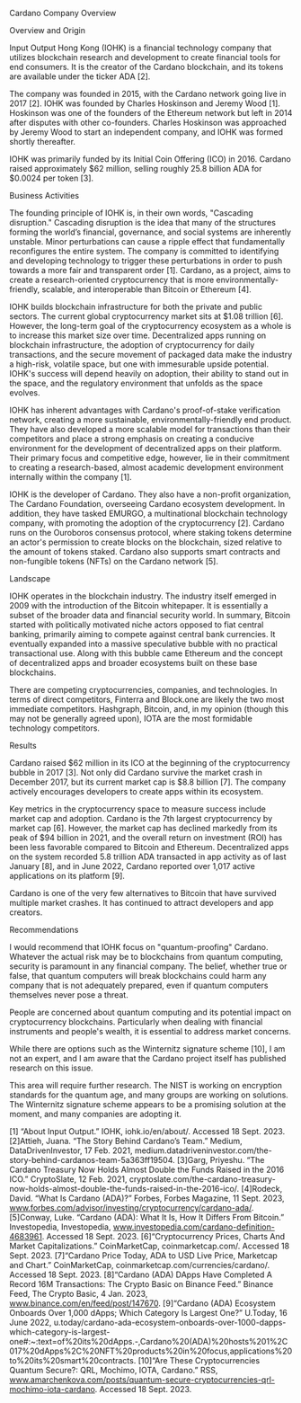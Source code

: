 Cardano Company Overview

Overview and Origin

Input Output Hong Kong (IOHK) is a financial technology company that utilizes blockchain research and development to create financial tools for end consumers. It is the creator of the Cardano blockchain, and its tokens are available under the ticker ADA [2].

The company was founded in 2015, with the Cardano network going live in 2017 [2]. IOHK was founded by Charles Hoskinson and Jeremy Wood [1]. Hoskinson was one of the founders of the Ethereum network but left in 2014 after disputes with other co-founders. Charles Hoskinson was approached by Jeremy Wood to start an independent company, and IOHK was formed shortly thereafter.

IOHK was primarily funded by its Initial Coin Offering (ICO) in 2016. Cardano raised approximately $62 million, selling roughly 25.8 billion ADA for $0.0024 per token [3].

Business Activities

The founding principle of IOHK is, in their own words, "Cascading disruption." Cascading disruption is the idea that many of the structures forming the world’s financial, governance, and social systems are inherently unstable. Minor perturbations can cause a ripple effect that fundamentally reconfigures the entire system. The company is committed to identifying and developing technology to trigger these perturbations in order to push towards a more fair and transparent order [1]. Cardano, as a project, aims to create a research-oriented cryptocurrency that is more environmentally-friendly, scalable, and interoperable than Bitcoin or Ethereum [4].

IOHK builds blockchain infrastructure for both the private and public sectors. The current global cryptocurrency market sits at $1.08 trillion [6]. However, the long-term goal of the cryptocurrency ecosystem as a whole is to increase this market size over time. Decentralized apps running on blockchain infrastructure, the adoption of cryptocurrency for daily transactions, and the secure movement of packaged data make the industry a high-risk, volatile space, but one with immesurable upside potential. IOHK's success will depend heavily on adoption, their ability to stand out in the space, and the regulatory environment that unfolds as the space evolves.

IOHK has inherent advantages with Cardano's proof-of-stake verification network, creating a more sustainable, environmentally-friendly end product. They have also developed a more scalable model for transactions than their competitors and place a strong emphasis on creating a conducive environment for the development of decentralized apps on their platform. Their primary focus and competitive edge, however, lie in their commitment to creating a research-based, almost academic development environment internally within the company [1].

IOHK is the developer of Cardano. They also have a non-profit organization, The Cardano Foundation, overseeing Cardano ecosystem development. In addition, they have tasked EMURGO, a multinational blockchain technology company, with promoting the adoption of the cryptocurrency [2]. Cardano runs on the Ouroboros consensus protocol, where staking tokens determine an actor's permission to create blocks on the blockchain, sized relative to the amount of tokens staked. Cardano also supports smart contracts and non-fungible tokens (NFTs) on the Cardano network [5].

Landscape

IOHK operates in the blockchain industry. The industry itself emerged in 2009 with the introduction of the Bitcoin whitepaper. It is essentially a subset of the broader data and financial security world. In summary, Bitcoin started with politically motivated niche actors opposed to fiat central banking, primarily aiming to compete against central bank currencies. It eventually expanded into a massive speculative bubble with no practical transactional use. Along with this bubble came Ethereum and the concept of decentralized apps and broader ecosystems built on these base blockchains.

There are competing cryptocurrencies, companies, and technologies. In terms of direct competitors, Finterra and Block.one are likely the two most immediate competitors. Hashgraph, Bitcoin, and, in my opinion (though this may not be generally agreed upon), IOTA are the most formidable technology competitors.

Results

Cardano raised $62 million in its ICO at the beginning of the cryptocurrency bubble in 2017 [3]. Not only did Cardano survive the market crash in December 2017, but its current market cap is $8.8 billion [7]. The company actively encourages developers to create apps within its ecosystem.

Key metrics in the cryptocurrency space to measure success include market cap and adoption. Cardano is the 7th largest cryptocurrency by market cap [6]. However, the market cap has declined markedly from its peak of $94 billion in 2021, and the overall return on investment (ROI) has been less favorable compared to Bitcoin and Ethereum. Decentralized apps on the system recorded 5.8 trillion ADA transacted in app activity as of last January [8], and in June 2022, Cardano reported over 1,017 active applications on its platform [9].

Cardano is one of the very few alternatives to Bitcoin that have survived multiple market crashes. It has continued to attract developers and app creators.

Recommendations

I would recommend that IOHK focus on "quantum-proofing" Cardano. Whatever the actual risk may be to blockchains from quantum computing, security is paramount in any financial company. The belief, whether true or false, that quantum computers will break blockchains could harm any company that is not adequately prepared, even if quantum computers themselves never pose a threat.

People are concerned about quantum computing and its potential impact on cryptocurrency blockchains. Particularly when dealing with financial instruments and people's wealth, it is essential to address market concerns.

While there are options such as the Winternitz signature scheme [10], I am not an expert, and I am aware that the Cardano project itself has published research on this issue.

This area will require further research. The NIST is working on encryption standards for the quantum age, and many groups are working on solutions. The Winternitz signature scheme appears to be a promising solution at the moment, and many companies are adopting it.

[1] “About Input Output.” IOHK, iohk.io/en/about/. Accessed 18 Sept. 2023. 
[2]Attieh, Juana. “The Story Behind Cardano’s Team.” Medium, DataDrivenInvestor, 17 Feb. 2021, medium.datadriveninvestor.com/the-story-behind-cardanos-team-5a363ff19504. 
[3]Garg, Priyeshu. “The Cardano Treasury Now Holds Almost Double the Funds Raised in the 2016 ICO.” CryptoSlate, 12 Feb. 2021, cryptoslate.com/the-cardano-treasury-now-holds-almost-double-the-funds-raised-in-the-2016-ico/. 
[4]Rodeck, David. “What Is Cardano (ADA)?” Forbes, Forbes Magazine, 11 Sept. 2023, www.forbes.com/advisor/investing/cryptocurrency/cardano-ada/. 
[5]Conway, Luke. “Cardano (ADA): What It Is, How It Differs From Bitcoin.” Investopedia, Investopedia, www.investopedia.com/cardano-definition-4683961. Accessed 18 Sept. 2023. 
[6]“Cryptocurrency Prices, Charts And Market Capitalizations.” CoinMarketCap, coinmarketcap.com/. Accessed 18 Sept. 2023. 
[7]“Cardano Price Today, ADA to USD Live Price, Marketcap and Chart.” CoinMarketCap, coinmarketcap.com/currencies/cardano/. Accessed 18 Sept. 2023. 
[8]“Cardano (ADA) DApps Have Completed A Record 16M Transactions: The Crypto Basic on Binance Feed.” Binance Feed, The Crypto Basic, 4 Jan. 2023, www.binance.com/en/feed/post/147670. 
[9]“Cardano (ADA) Ecosystem Onboards Over 1,000 dApps; Which Category Is Largest One?” U.Today, 16 June 2022, u.today/cardano-ada-ecosystem-onboards-over-1000-dapps-which-category-is-largest-one#:~:text=of%20its%20dApps.-,Cardano%20(ADA)%20hosts%201%2C017%20dApps%2C%20NFT%20products%20in%20focus,applications%20to%20its%20smart%20contracts. 
[10]“Are These Cryptocurrencies Quantum Secure?: QRL, Mochimo, IOTA, Cardano.” RSS, www.amarchenkova.com/posts/quantum-secure-cryptocurrencies-qrl-mochimo-iota-cardano. Accessed 18 Sept. 2023. 
